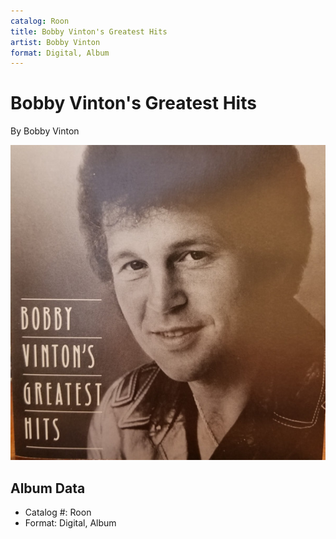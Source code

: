 ```yaml
---
catalog: Roon
title: Bobby Vinton's Greatest Hits
artist: Bobby Vinton
format: Digital, Album
---
```


# Bobby Vinton's Greatest Hits

By Bobby Vinton

![](../../assets/albumcovers/Bobby_Vinton-Bobby_Vintons_Greatest_Hits.png)

## Album Data

- Catalog #: Roon
- Format: Digital, Album

